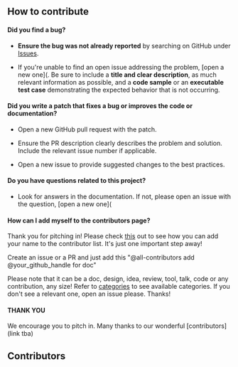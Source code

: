 
## How to contribute 

#### Did you find a bug?

* **Ensure the bug was not already reported** by searching on GitHub under [Issues](https://github.com/aradhakrishnanGFDL/CatalogBuilder/issues?q=is%3Aissue+is%3Aopen).

* If you're unable to find an open issue addressing the problem, [open a new one]([](https://github.com/aradhakrishnanGFDL/CatalogBuilder/issues/new). Be sure to include a **title and clear description**, as much relevant information as possible, and a **code sample** or an **executable test case** demonstrating the expected behavior that is not occurring.

#### Did you write a patch that fixes a bug or improves the code or documentation? 

* Open a new GitHub pull request with the patch.

* Ensure the PR description clearly describes the problem and solution. Include the relevant issue number if applicable.

* Open a new issue to provide suggested changes to the best practices.

#### Do you have questions related to this project?


* Look for answers in the documentation. If not, please open an issue with the question, [open a new one]([](https://github.com/aradhakrishnanGFDL/CatalogBuilder/issues/new)

#### How can I add myself to the contributors page?

Thank you for pitching in! Please check [this](https://allcontributors.org/docs/en/bot/usage) out to see how you can add your name to the contributor list. It's just one important step away!  

Create an issue or a PR and just add this "@all-contributors add @your_github_handle for doc" 

Please note that it can be a doc, design, idea, review, tool, talk, code or any contribution, any size! 
Refer to  [categories](https://allcontributors.org/docs/en/emoji-key) to see available categories. If you don't see a relevant one, open an issue please. 
Thanks!

#### THANK YOU 

We encourage you to pitch in. Many thanks to our wonderful [contributors](link tba)

## Contributors

<!-- ALL-CONTRIBUTORS-LIST:START - Do not remove or modify this section -->
<!-- prettier-ignore-start -->
<!-- markdownlint-disable -->

<!-- markdownlint-restore -->
<!-- prettier-ignore-end -->

<!-- ALL-CONTRIBUTORS-LIST:END -->
